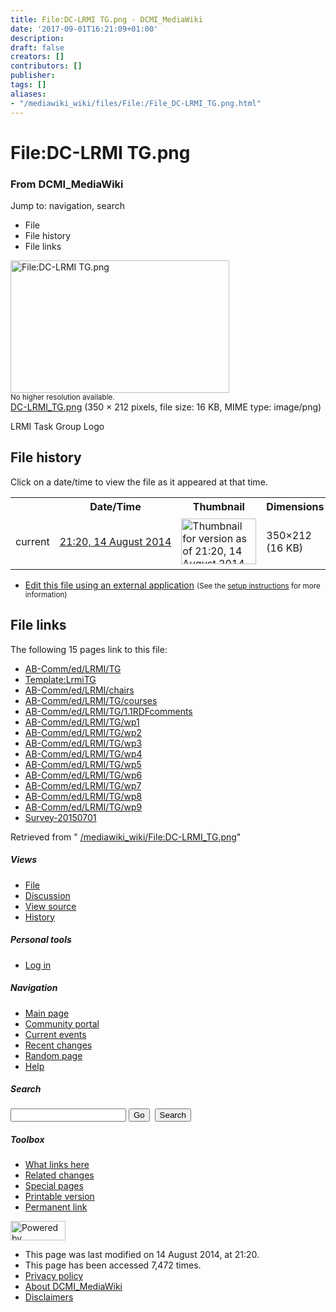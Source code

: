 ```yaml
---
title: File:DC-LRMI TG.png - DCMI_MediaWiki
date: '2017-09-01T16:21:09+01:00'
description: 
draft: false
creators: []
contributors: []
publisher: 
tags: []
aliases:
- "/mediawiki_wiki/files/File:/File_DC-LRMI_TG.png.html"
---
```


<a id="top"></a>
# File:DC-LRMI TG.png

### From DCMI\_MediaWiki

Jump to: navigation, search
<!-- start content -->
- File
- File history
- File links

 [<img alt="File:DC-LRMI TG.png" src="/images/c/c8/DC-LRMI_TG.png" width="350" height="212">](/mediawiki_wiki/files/DC-LRMI_TG.png)  
<small>No higher resolution available.</small>  
 [DC-LRMI\_TG.png](/images/c/c8/DC-LRMI_TG.png)‎ (350 × 212 pixels, file size: 16 KB, MIME type: image/png)

LRMI Task Group Logo

<!-- 
NewPP limit report
Preprocessor node count: 1/1000000
Post-expand include size: 0/2097152 bytes
Template argument size: 0/2097152 bytes
Expensive parser function count: 0/100
-->
## File history

Click on a date/time to view the file as it appeared at that time.

<table class="wikitable filehistory">
  <tr>
    <td></td>
    <th>Date/Time</th>
    <th>Thumbnail</th>
    <th>Dimensions</th>
    <th>User</th>
    <th>Comment</th>
  </tr>
  <tr>
    <td>current</td>
    <td class="filehistory-selected" style="white-space: nowrap;"><a href="/mediawiki_wiki/files/DC-LRMI_TG.png">21:20, 14 August 2014</a></td>
    <td><a href="/images/c/c8/DC-LRMI_TG.png"><img alt="Thumbnail for version as of 21:20, 14 August 2014" src="/images/c/c8/DC-LRMI_TG.png" width="120" height="73"></a></td>
    <td>350×212 <span style="white-space: nowrap;">(16 KB)</span>
    </td>
    <td>
      <a href="/index.php?title=User:StuartSutton&amp;action=edit&amp;redlink=1" class="new mw-userlink" title="User:StuartSutton (page does not exist)">StuartSutton</a> <span style="white-space: nowrap;"> <span class="mw-usertoollinks">(<a href="/index.php?title=User_talk:StuartSutton&amp;action=edit&amp;redlink=1" class="new" title="User talk:StuartSutton (page does not exist)">Talk</a> | <a href="/index.php/Special:Contributions/StuartSutton" title="Special:Contributions/StuartSutton">contribs</a>)</span></span>
    </td>
    <td> <span class="comment">(LRMI Task Group Logo)</span>
    </td>
  </tr>
</table>

  

- [Edit this file using an external application](/index.php?title=File:DC-LRMI_TG.png&action=edit&externaledit=true&mode=file "File:DC-LRMI TG.png") <small>(See the <a href="http://www.mediawiki.org/wiki/Manual:External_editors" class="external text" rel="nofollow">setup instructions</a> for more information)</small>

## File links

The following 15 pages link to this file:

- [AB-Comm/ed/LRMI/TG](/index.php/AB-Comm/ed/LRMI/TG "AB-Comm/ed/LRMI/TG")
- [Template:LrmiTG](/index.php/Template:LrmiTG "Template:LrmiTG")
- [AB-Comm/ed/LRMI/chairs](/index.php/AB-Comm/ed/LRMI/chairs "AB-Comm/ed/LRMI/chairs")
- [AB-Comm/ed/LRMI/TG/courses](/index.php/AB-Comm/ed/LRMI/TG/courses "AB-Comm/ed/LRMI/TG/courses")
- [AB-Comm/ed/LRMI/TG/1.1RDFcomments](/index.php/AB-Comm/ed/LRMI/TG/1.1RDFcomments "AB-Comm/ed/LRMI/TG/1.1RDFcomments")
- [AB-Comm/ed/LRMI/TG/wp1](/index.php/AB-Comm/ed/LRMI/TG/wp1 "AB-Comm/ed/LRMI/TG/wp1")
- [AB-Comm/ed/LRMI/TG/wp2](/index.php/AB-Comm/ed/LRMI/TG/wp2 "AB-Comm/ed/LRMI/TG/wp2")
- [AB-Comm/ed/LRMI/TG/wp3](/index.php/AB-Comm/ed/LRMI/TG/wp3 "AB-Comm/ed/LRMI/TG/wp3")
- [AB-Comm/ed/LRMI/TG/wp4](/index.php/AB-Comm/ed/LRMI/TG/wp4 "AB-Comm/ed/LRMI/TG/wp4")
- [AB-Comm/ed/LRMI/TG/wp5](/index.php/AB-Comm/ed/LRMI/TG/wp5 "AB-Comm/ed/LRMI/TG/wp5")
- [AB-Comm/ed/LRMI/TG/wp6](/index.php/AB-Comm/ed/LRMI/TG/wp6 "AB-Comm/ed/LRMI/TG/wp6")
- [AB-Comm/ed/LRMI/TG/wp7](/index.php/AB-Comm/ed/LRMI/TG/wp7 "AB-Comm/ed/LRMI/TG/wp7")
- [AB-Comm/ed/LRMI/TG/wp8](/index.php/AB-Comm/ed/LRMI/TG/wp8 "AB-Comm/ed/LRMI/TG/wp8")
- [AB-Comm/ed/LRMI/TG/wp9](/index.php/AB-Comm/ed/LRMI/TG/wp9 "AB-Comm/ed/LRMI/TG/wp9")
- [Survey-20150701](/index.php/Survey-20150701 "Survey-20150701")

Retrieved from " [/mediawiki_wiki/File:DC-LRMI\_TG.png](/mediawiki_wiki/files/File:/File:DC-LRMI_TG.png.html)"

<!-- end content -->

##### Views

- [File](/mediawiki_wiki/files/File:/File:DC-LRMI_TG.png.html)
- [Discussion](/index.php?title=File_talk:DC-LRMI_TG.png&action=edit&redlink=1 "Discussion about the content page [t]")
- [View source](/index.php?title=File:DC-LRMI_TG.png&action=edit "This page is protected.
You can view its source [e]")
- [History](/index.php?title=File:DC-LRMI_TG.png&action=history "Past revisions of this page [h]")

##### Personal tools

- [Log in](/index.php?title=Special:UserLogin&returnto=File:DC-LRMI_TG.png "You are encouraged to log in; however, it is not mandatory [o]")

<script type="text/javascript"> if (window.isMSIE55) fixalpha(); </script>

##### Navigation

- [Main page](/index.php/Main_Page "Visit the main page [z]")
- [Community portal](/index.php/DCMI_MediaWiki:Community_portal "About the project, what you can do, where to find things")
- [Current events](/index.php/DCMI_MediaWiki:Current_events "Find background information on current events")
- [Recent changes](/index.php/Special:RecentChanges "The list of recent changes in the wiki [r]")
- [Random page](/index.php/Special:Random "Load a random page [x]")
- [Help](/index.php/Help:Contents "The place to find out")

##### <label for="searchInput">Search</label>

<form action="/index.php" id="searchform">
				<input type="hidden" name="title" value="Special:Search">
				<input id="searchInput" title="Search DCMI_MediaWiki" accesskey="f" type="search" name="search">
				<input type="submit" name="go" class="searchButton" id="searchGoButton" value="Go" title="Go to a page with this exact name if exists"> 
				<input type="submit" name="fulltext" class="searchButton" id="mw-searchButton" value="Search" title="Search the pages for this text">
			</form>

##### Toolbox

- [What links here](/index.php/Special:WhatLinksHere/File:DC-LRMI_TG.png "List of all wiki pages that link here [j]")
- [Related changes](/index.php/Special:RecentChangesLinked/File:DC-LRMI_TG.png "Recent changes in pages linked from this page [k]")
- [Special pages](/index.php/Special:SpecialPages "List of all special pages [q]")
- [Printable version](/index.php?title=File:DC-LRMI_TG.png&printable=yes "Printable version of this page [p]")
- [Permanent link](/index.php?title=File:DC-LRMI_TG.png&oldid=8102 "Permanent link to this revision of the page")

<!-- end of the left (by default at least) column -->

 [<img src="/skins/common/images/poweredby_mediawiki_88x31.png" height="31" width="88" alt="Powered by MediaWiki">](http://www.mediawiki.org/)

- This page was last modified on 14 August 2014, at 21:20.
- This page has been accessed 7,472 times.
- [Privacy policy](/index.php/DCMI_MediaWiki:Privacy_policy "DCMI MediaWiki:Privacy policy")
- [About DCMI\_MediaWiki](/index.php/DCMI_MediaWiki:About "DCMI MediaWiki:About")
- [Disclaimers](/index.php/DCMI_MediaWiki:General_disclaimer "DCMI MediaWiki:General disclaimer")

<script>if (window.runOnloadHook) runOnloadHook();</script><!-- Served in 0.451 secs. -->
